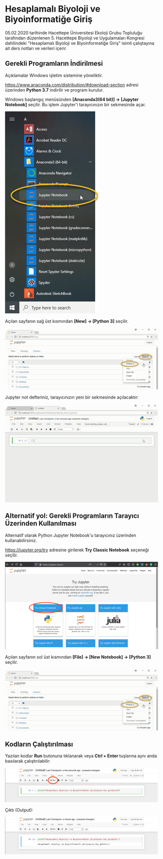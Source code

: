 # Hesaplamalı Biyoloji ve Biyoinformatiğe Giriş
05.02.2020 tarihinde Hacettepe Üniversitesi Ekoloji Grubu Topluluğu tarafından düzenlenen 5. Hacettepe Biyoloji ve Uygulamaları Kongresi dahilindeki "Hesaplamalı Biyoloji ve Biyoinformatiğe Giriş" isimli çalıştayına ait ders notları ve verileri içerir.

## Gerekli Programların İndirilmesi 

Açıklamalar Windows işletim sistemine yöneliktir.

https://www.anaconda.com/distribution/#download-section adresi üzerinden <b>Python 3.7</b> indirilir ve program kurulur.

Windows başlangıç menüsünden <b>[Anaconda3(64 bit)] → [Jupyter Notebook]</b> seçilir. Bu işlem Jupyter'i tarayıcınızın bir sekmesinde açar.

![alt text](Resimler/windows_start_jupyter_notebook.png)

Açılan sayfanın sağ üst kısmından  <b>[New] → [Python 3]</b> seçilir.

![alt text](Resimler/new_notebook_from_browser.png)

Jupyter not defteriniz, tarayıcınızın yeni bir sekmesinde açılacaktır:

![alt text](Resimler/new_notebook.png)

## Alternatif yol: Gerekli Programların Tarayıcı Üzerinden Kullanılması

Alternatif olarak Python Jupyter Notebook'u tarayıcınız üzerinden kullanabilirsiniz.

https://jupyter.org/try adresine girilerek <b>Try Classic Notebook</b> seçeneği seçilir.

![alt text](Resimler/try_classic_notebook.png)

Açılan sayfanın sol üst kısmından  <b>[File] → [New Notebook] → [Python 3]</b> seçilir.

![alt text](Resimler/new_notebook_from_browser.png)

## Kodların Çalıştırılması

Yazılan kodlar <b>Run</b> butonuna tıklanarak veya <b> Ctrl + Enter </b> tuşlarına aynı anda basılarak çalıştırılabilir:

![alt text](Resimler/kod_calistir.png)

Çıktı (Output):

![alt text](Resimler/output.png)
